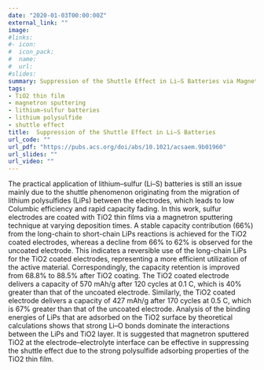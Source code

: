 ```yaml
---
date: "2020-01-03T00:00:00Z"
external_link: ""
image:
#links: 
#- icon: 
#  icon_pack: 
#  name: 
#  url: 
#slides: 
summary: Suppression of the Shuttle Effect in Li–S Batteries via Magnetron Sputtered TiO2 Thin Film at the Electrode–Electrolyte Interface
tags:
- TiO2 thin film
- magnetron sputtering
- lithium−sulfur batteries
- lithium polysulfide
- shuttle effect
title:  Suppression of the Shuttle Effect in Li–S Batteries
url_code: ""
url_pdf: "https://pubs.acs.org/doi/abs/10.1021/acsaem.9b01960"
url_slides: ""
url_video: ""
---
```


The practical application of lithium–sulfur (Li–S) batteries is still an issue mainly due to the shuttle phenomenon originating from the migration of lithium polysulfides (LiPs) between the electrodes, which leads to low Columbic efficiency and rapid capacity fading. In this work, sulfur electrodes are coated with TiO2 thin films via a magnetron sputtering technique at varying deposition times. A stable capacity contribution (66%) from the long-chain to short-chain LiPs reactions is achieved for the TiO2 coated electrodes, whereas a decline from 66% to 62% is observed for the uncoated electrode. This indicates a reversible use of the long-chain LiPs for the TiO2 coated electrodes, representing a more efficient utilization of the active material. Correspondingly, the capacity retention is improved from 68.8% to 88.5% after TiO2 coating. The TiO2 coated electrode delivers a capacity of 570 mAh/g after 120 cycles at 0.1 C, which is 40% greater than that of the uncoated electrode. Similarly, the TiO2 coated electrode delivers a capacity of 427 mAh/g after 170 cycles at 0.5 C, which is 67% greater than that of the uncoated electrode. Analysis of the binding energies of LiPs that are adsorbed on the TiO2 surface by theoretical calculations shows that strong Li–O bonds dominate the interactions between the LiPs and TiO2 layer. It is suggested that magnetron sputtered TiO2 at the electrode–electrolyte interface can be effective in suppressing the shuttle effect due to the strong polysulfide adsorbing properties of the TiO2 thin film.
